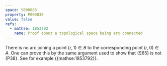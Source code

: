 ```yaml
---
space: S000086
property: P000038
value: false
refs:
  - mathse: 1853792
    name: Proof about a topological space being arc connected
---
```


There is no arc joining a point $(r,1)\in B$ to the corresponding point $(r,0)\in A$.  One can prove this by the same argument used to show that {S65} is not {P38}.  See for example {{mathse:1853792}}.
